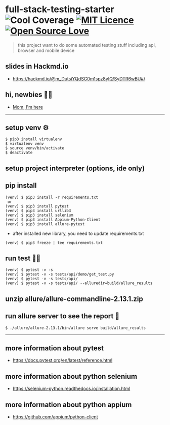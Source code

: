 # full-stack-testing-starter ![Cool Coverage](https://img.shields.io/badge/coverage-94.87%25-red) [![MIT Licence](https://badges.frapsoft.com/os/mit/mit.svg?v=103)](https://opensource.org/licenses/mit-license.php) [![Open Source Love](https://badges.frapsoft.com/os/v3/open-source.svg?v=103)](https://github.com/ellerbrock/open-source-badges/)
> this project want to do some automated testing stuff including api, browser and mobile device

## slides in Hackmd.io
* https://hackmd.io/@m_DutsiYQdSG0m1spz8yIQ/SyDTR6wBU#/

## hi, newbies 💂🏻
* [Mom, I'm here](doc/Newbie.md)

- - -

## setup venv ⚙️
```
$ pip3 install virtualenv
$ virtualenv venv
$ source venv/bin/activate
$ deactivate
```

## setup project interpreter (options, ide only)

## pip install
```
(venv) $ pip3 install -r requirements.txt
 or
(venv) $ pip3 install pytest
(venv) $ pip3 install urllib3
(venv) $ pip3 install selenium
(venv) $ pip3 install Appium-Python-Client
(venv) $ pip3 install allure-pytest
```
* after installed new library, you need to update requirements.txt
```
(venv) $ pip3 freeze | tee requirements.txt
```

## run test 🧙‍♂️
```
(venv) $ pytest -v -s
(venv) $ pytest -v -s tests/api/demo/get_test.py
(venv) $ pytest -v -s tests/api/
(venv) $ pytest -v -s tests/api/ --alluredir=build/allure_results
```

## unzip allure/allure-commandline-2.13.1.zip

## run allure server to see the report 👀
```
$ ./allure/allure-2.13.1/bin/allure serve build/allure_results
```

- - -

## more information about pytest
* https://docs.pytest.org/en/latest/reference.html

## more information about python selenium
* https://selenium-python.readthedocs.io/installation.html

## more information about python appium
* https://github.com/appium/python-client
